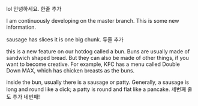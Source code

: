 lol 안녕하세요.
한줄 추가

<!-- Master branch -->
I am continuously developing on the master branch. 
This is some new information.
<!-- New feature called sausage -->
sausage has slices
it is one big chunk.
두줄 추가
<!-- feature/bun -->
this is a new feature on our hotdog called a bun.
Buns are usually made of sandwich shaped bread.
But they can also be made of other things, if you want to become creative.
For example, KFC has a menu called Double Down MAX, which has chicken breasts as the buns.
<!-- inside the bun -->
inside the bun, usually there is a sausage or patty.
Generally, a sausage is long and round like a dick; 
a patty is round and flat like a pancake.
세번째 줄도 추가
네번째!
